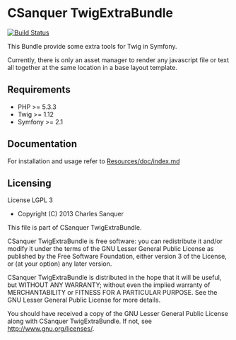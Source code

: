 CSanquer TwigExtraBundle
========================

[![Build Status](https://travis-ci.org/csanquer/TwigExtraBundle.png)](https://travis-ci.org/csanquer/TwigExtraBundle)

This Bundle provide some extra tools for Twig in Symfony.

Currently, there is only an asset manager to render any javascript file or text all together at the same location in a base layout template.

Requirements
------------

* PHP >= 5.3.3
* Twig >= 1.12
* Symfony >= 2.1

Documentation
------------

For installation and usage refer to [Resources/doc/index.md](https://github.com/csanquer/TwigExtraBundle/blob/master/Resources/doc/index.md)

Licensing
---------

License LGPL 3

* Copyright (C) 2013 Charles Sanquer

This file is part of CSanquer TwigExtraBundle.

CSanquer TwigExtraBundle is free software: you can redistribute it and/or modify
it under the terms of the GNU Lesser General Public License as published by
the Free Software Foundation, either version 3 of the License, or
(at your option) any later version.

CSanquer TwigExtraBundle is distributed in the hope that it will be useful,
but WITHOUT ANY WARRANTY; without even the implied warranty of
MERCHANTABILITY or FITNESS FOR A PARTICULAR PURPOSE.  See the
GNU Lesser General Public License for more details.

You should have received a copy of the GNU Lesser General Public License
along with CSanquer TwigExtraBundle.  If not, see <http://www.gnu.org/licenses/>.
